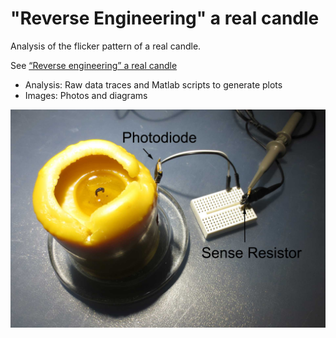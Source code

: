 "Reverse Engineering" a real candle
=============

Analysis of the flicker pattern of a real candle.

See [“Reverse engineering” a real candle](https://cpldcpu.wordpress.com/2016/01/05/reverse-engineering-a-real-candle/)

* Analysis: Raw data traces and Matlab scripts to generate plots
* Images: Photos and diagrams

![Candle](Images/set-up.jpg)





